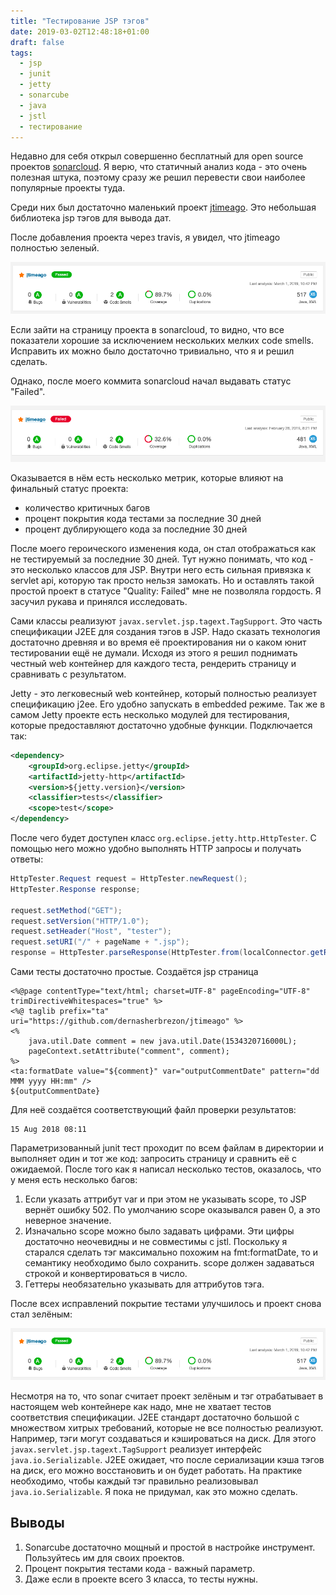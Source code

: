 ```yaml
---
title: "Тестирование JSP тэгов"
date: 2019-03-02T12:48:18+01:00
draft: false
tags:
  - jsp
  - junit
  - jetty
  - sonarcube
  - java
  - jstl
  - тестирование
---
```

Недавно для себя открыл совершенно бесплатный для open source проектов [sonarcloud](https://sonarcloud.io/organizations/dernasherbrezon-github/projects). Я верю, что статичный анализ кода - это очень полезная штука, поэтому сразу же решил перевести свои наиболее популярные проекты туда.  

Среди них был достаточно маленький проект [jtimeago](https://github.com/dernasherbrezon/jtimeago). Это небольшая библиотека jsp тэгов для вывода дат.

После добавления проекта через travis, я увидел, что jtimeago полностью зеленый.

![](img/1.png)

Если зайти на страницу проекта в sonarcloud, то видно, что все показатели хорошие за исключением нескольких мелких code smells. Исправить их можно было достаточно тривиально, что я и решил сделать.

Однако, после моего коммита sonarcloud начал выдавать статус "Failed". 

![](img/2.png)

Оказывается в нём есть несколько метрик, которые влияют на финальный статус проекта:

 * количество критичных багов
 * процент покрытия кода тестами за последние 30 дней
 * процент дублирующего кода за последние 30 дней
 
После моего героического изменения кода, он стал отображаться как не тестируемый за последние 30 дней. Тут нужно понимать, что код - это несколько классов для JSP. Внутри него есть сильная привязка к servlet api, которую так просто нельзя замокать. Но и оставлять такой простой проект в статусе "Quality: Failed" мне не позволяла гордость. Я засучил рукава и принялся исследовать.

Сами классы реализуют ```javax.servlet.jsp.tagext.TagSupport```. Это часть спецификации J2EE для создания тэгов в JSP. Надо сказать технология достаточно древняя и во время её проектирования ни о каком юнит тестировании ещё не думали. Исходя из этого я решил поднимать честный web контейнер для каждого теста, рендерить страницу и сравнивать с результатом. 

Jetty - это легковесный web контейнер, который полностью реализует спецификацию j2ee. Его удобно запускать в embedded режиме. Так же в самом Jetty проекте есть несколько модулей для тестирования, которые предоставляют достаточно удобные функции. Подключается так:

```xml
<dependency>
	<groupId>org.eclipse.jetty</groupId>
	<artifactId>jetty-http</artifactId>
	<version>${jetty.version}</version>
	<classifier>tests</classifier>
	<scope>test</scope>
</dependency>
```

После чего будет доступен класс ```org.eclipse.jetty.http.HttpTester```. С помощью него можно удобно выполнять HTTP запросы и получать ответы:

```java
HttpTester.Request request = HttpTester.newRequest();
HttpTester.Response response;

request.setMethod("GET");
request.setVersion("HTTP/1.0");
request.setHeader("Host", "tester");
request.setURI("/" + pageName + ".jsp");
response = HttpTester.parseResponse(HttpTester.from(localConnector.getResponse(request.generate())));
```

Сами тесты достаточно простые. Создаётся jsp страница

```
<%@page contentType="text/html; charset=UTF-8" pageEncoding="UTF-8" trimDirectiveWhitespaces="true" %>
<%@ taglib prefix="ta" uri="https://github.com/dernasherbrezon/jtimeago" %>
<%
	java.util.Date comment = new java.util.Date(1534320716000L);
	pageContext.setAttribute("comment", comment);
%>
<ta:formatDate value="${comment}" var="outputCommentDate" pattern="dd MMM yyyy HH:mm" />
${outputCommentDate}
```

Для неё создаётся соответствующий файл проверки результатов:

```
15 Aug 2018 08:11
```

Параметризованный junit тест проходит по всем файлам в директории и выполняет один и тот же код: запросить страницу и сравнить её с ожидаемой. После того как я написал несколько тестов, оказалось, что у меня есть несколько багов:

1. Если указать аттрибут var и при этом не указывать scope, то JSP вернёт ошибку 502. По умолчанию scope оказывался равен 0, а это неверное значение.
2. Изначально scope можно было задавать цифрами. Эти цифры достаточно неочевидны и не совместимы с jstl. Поскольку я старался сделать тэг максимально похожим на fmt:formatDate, то и семантику необходимо было сохранить. scope должен задаваться строкой и конвертироваться в число.
3. Геттеры необязательно указывать для аттрибутов тэга.

После всех исправлений покрытие тестами улучшилось и проект снова стал зелёным:

![](img/3.png)

Несмотря на то, что sonar считает проект зелёным и тэг отрабатывает в настоящем web контейнере как надо, мне не хватает тестов соответствия спецификации. J2EE стандарт достаточно большой с множеством хитрых требований, которые не все полностью реализуют. Например, тэги могут создаваться и кэшироваться на диск. Для этого ```javax.servlet.jsp.tagext.TagSupport``` реализует интерфейс ```java.io.Serializable```. J2EE ожидает, что после сериализации кэша тэгов на диск, его можно восстановить и он будет работать. На практике необходимо, чтобы каждый тэг правильно реализовывал ```java.io.Serializable```. Я пока не придумал, как это можно сделать. 

Выводы
------

1. Sonarcube достаточно мощный и простой в настройке инструмент. Пользуйтесь им для своих проектов.
2. Процент покрытия тестами кода - важный параметр.
3. Даже если в проекте всего 3 класса, то тесты нужны.
